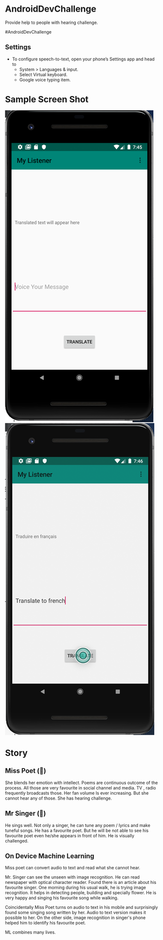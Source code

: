 # AndroidDevChallenge
Provide help to people with hearing challenge.

#AndroidDevChallenge

## Settings
* To configure speech-to-text, open your phone’s Settings app and head to 
    * System > Languages & input. 
    * Select Virtual keyboard. 
    * Google voice typing item.
    
# Sample Screen Shot
![Primary Screen](doc/InitialScreen.png)
![After translation](/doc/AfterTranslation.png)
    
# Story
## Miss Poet  (👩‍)
She blends her emotion with intellect. Poems are continuous outcome of the process. All those are very favourite in social channel and media. TV , radio frequently broadcasts those. Her fan volume
Is ever increasing. But she cannot hear any of those. She has hearing challenge.

## Mr Singer (👨‍)
He sings well. Not only a singer, he can tune any poem / lyrics and make tuneful songs. He has a favourite poet. But he will be not able to see his favourite poet even he/she appears in front of him. He is visually challenged.


## On Device Machine Learning
Miss poet can convert audio to text and read what she cannot hear.

Mr. Singer can see the unseen with image recognition. He can read newspaper with optical character reader. Found there is an article about his favourite singer. One morning during his usual walk, he is trying image recognition. It helps in detecting people, building and specially flower. He is very happy and singing his favourite song while walking.

Coincidentally Miss Poet turns on audio to text in his mobile and surprisingly found some singing song written by her. Audio to text version makes it possible to her. On the other side, image recognition in singer's phone helped him to identify his favourite poet. 

ML combines many lives.
